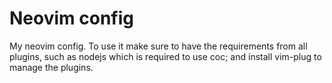 # Neovim config
My neovim config.
To use it make sure to have the requirements from all plugins, such as nodejs which is required to use coc;
and install vim-plug to manage the plugins.
